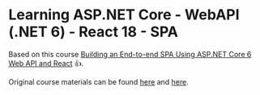 # Learning ASP.NET Core - WebAPI (.NET 6) - React 18 - SPA

Based on this course [Building an End-to-end SPA Using ASP.NET Core 6 Web API and React](https://app.pluralsight.com/library/courses/asp-dot-net-core-6-web-api-react-building-end-to-end-spa/table-of-contents) :+1:.

Original course materials can be found [here](https://app.pluralsight.com/library/courses/asp-dot-net-core-6-web-api-react-building-end-to-end-spa/exercise-files) and [here](https://github.com/RolandGuijt/ps-globomantics-webapi-react).
